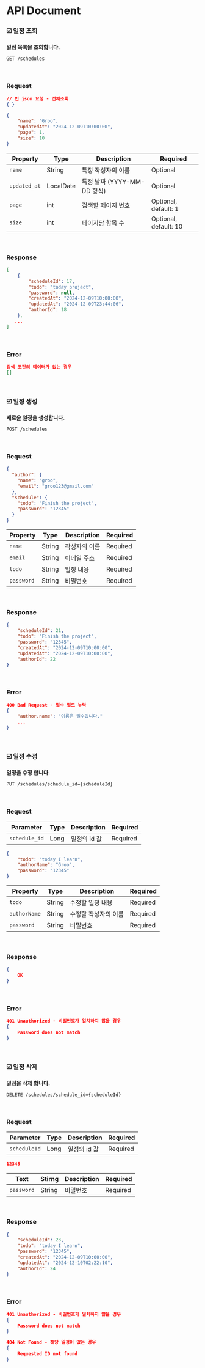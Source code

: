 # API Document

### ☑️ 일정 조회

**일정 목록을 조회합니다.**

~~~ http
GET /schedules
~~~

<br>

### Request

~~~ json
// 빈 json 요청 - 전체조회
{ }

{
    "name": "Groo",
    "updatedAt": "2024-12-09T10:00:00",
    "page": 1,
    "size": 10
}
~~~

| Property | Type | Description | Required |
|--------|--------|--------|-------------|
| `name` | String | 특정 작성자의 이름 | Optional |
| `updated_at` | LocalDate | 특정 날짜 (YYYY-MM-DD 형식) | Optional |
| `page` | int | 검색할 페이지 번호 | Optional, default: 1 |
| `size` | int | 페이지당 항목 수 | Optional, default: 10 |

<br>

### Response
~~~ json
[
    {
        "scheduleId": 17,
        "todo": "today project",
        "password": null,
        "createdAt": "2024-12-09T10:00:00",
        "updatedAt": "2024-12-09T23:44:06",
        "authorId": 18
    },
   ...
]
~~~

<br>

### Error

~~~ json
검색 조건의 데이터가 없는 경우
[]
~~~

<br>

### ☑️ 일정 생성

**새로운 일정을 생성합니다.**

~~~ http
POST /schedules
~~~

<br>

### Request

~~~ json
{
  "author": {
    "name": "groo",
    "email": "groo123@gmail.com"
  },
  "schedule": {
    "todo": "Finish the project",
    "password": "12345"
  }
}
~~~

| Property | Type | Description | Required |
|------|------|-------------|----------|
| `name` | String | 작성자의 이름 | Required |
| `email` | String | 이메일 주소 | Required |
| `todo` | String | 일정 내용 | Required |
| `password` | String | 비밀번호 | Required |

<br>

### Response
~~~ json
{
    "scheduleId": 21,
    "todo": "Finish the project",
    "password": "12345",
    "createdAt": "2024-12-09T10:00:00",
    "updatedAt": "2024-12-09T10:00:00",
    "authorId": 22
}
~~~

<br>

### Error

~~~ json
400 Bad Request - 필수 필드 누락
{
    "author.name": "이름은 필수입니다."
    ...
}
~~~

<br>

### ☑️ 일정 수정

**일정을 수정 합니다.**

~~~ http
PUT /schedules/schedule_id={scheduleId}
~~~

<br>

### Request

| Parameter | Type | Description | Required |
|-----------|------|-------------|----------|
| `schedule_id` | Long | 일정의 id 값 | Required |


~~~ json
{
    "todo": "today I learn",
    "authorName": "Groo",
    "password": "12345"
}
~~~

| Property | Type | Description | Required |
|------|------|-------------|----------|
| `todo` | String | 수정할 일정 내용 | Required |
| `authorName` | String | 수정할 작성자의 이름 | Required |
| `password` | String | 비밀번호 | Required |

<br>

### Response
~~~ json
{
    OK
}
~~~

<br>

### Error

~~~ json
401 Unauthorized - 비밀번호가 일치하지 않을 경우
{
    Password does not match
}
~~~

<br>

### ☑️ 일정 삭제

**일정을 삭제 합니다.**

~~~ http
DELETE /schedules/schedule_id={scheduleId}
~~~

<br>

### Request

| Parameter | Type | Description | Required |
|-----------|------|-------------|----------|
| `scheduleId` | Long | 일정의 id 값 | Required |


~~~ json
12345
~~~

| Text | Stirng | Description | Required |
|------|--------|-------------|----------|
| `password` | String | 비밀번호 | Required |

<br>

### Response
~~~ json
{
    "scheduleId": 23,
    "todo": "today I learn",
    "password": "12345",
    "createdAt": "2024-12-09T10:00:00",
    "updatedAt": "2024-12-10T02:22:10",
    "authorId": 24
}
~~~

<br>

### Error

~~~ json
401 Unauthorized - 비밀번호가 일치하지 않을 경우
{
    Password does not match
}

404 Not Found - 해당 일정이 없는 경우
{
    Requested ID not found
}
~~~

<br>


